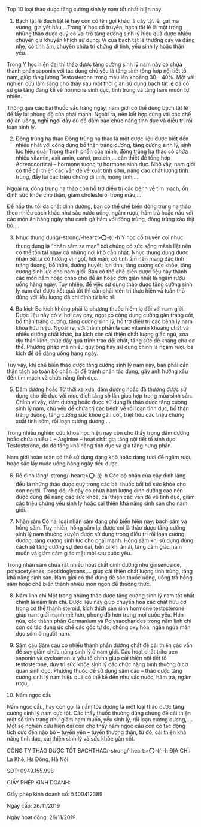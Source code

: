 Top 10 loại thảo dược tăng cường sinh lý nam tốt nhất hiện nay

1. Bạch tật lê
Bạch tật lê hay còn có tên gọi khác là cây tật lê, gai ma vương, gia yết hầu,…Trong Y học cổ truyền, bạch tật lê là một trong những thảo dược quý có vai trò tăng cường sinh lý hiệu quả được nhiều chuyên gia khuyến khích sử dụng. Vị của bạch tật lê thường cay và đắng nhẹ, có tính âm, chuyên chữa trị chứng di tinh, yếu sinh lý hoặc thận yếu.

Trong Y học hiện đại thì thảo dược tăng cường sinh lý nam này có chứa thành phần saponin với tác dụng chủ yếu là tăng sinh tổng hợp nội tiết tố nam, giúp tăng lượng Testosterone trong máu lên khoảng 30 – 40%. Một vài nghiên cứu lâm sàng cho thấy sau một thời gian sử dụng bạch tật lê đã có sự gia tăng đáng kể về hormone sinh dục, tinh trùng và tăng ham muốn tự nhiên. 

Thông qua các bài thuốc sắc hàng ngày, nam giới có thể dùng bạch tật lê để lấy lại phong độ của phái mạnh. Ngoài ra, nên kết hợp cùng với các chế độ ăn uống, nghỉ ngơi đầy đủ để đảm bảo chức năng tình dục và điều trị rối loạn sinh lý. 

2. Đông trùng hạ thảo
Đông trùng hạ thảo là một dược liệu được biết đến nhiều nhất với công dụng bổ thận tráng dương, tăng cường sinh lý, sinh lực hiệu quả. Trong thành phần của mình, đông trùng hạ thảo có chứa nhiều vitamin, axit amin, canxi, protein,… cần thiết để tổng hơp Adrenocortical – hormone tương tự hormone sinh dục. Nhờ vậy, nam giới có thể cải thiện các vấn đề về xuất tinh sớm, nâng cao chất lượng tinh trùng, đẩy lùi các triệu chứng di tinh, mộng tinh,…

Ngoài ra, đông trùng hạ thảo còn hỗ trợ điều trị các bệnh về tim mạch, ổn định sức khỏe cho thận, giảm cholesterol trong máu,…

Để hấp thu tối đa chất dinh dưỡng, bạn có thể chế biến đông trùng hạ thảo theo nhiều cách khác như sắc nước uống, ngâm rượu, hãm trà hoặc nấu với các món ăn hàng ngày như canh gà hầm với đông trùng, đông trùng xào thịt bò,…

3. Nhục thung dung/-strong/-heart:>:o:-((:-h Y học cổ truyền coi nhục thung dung là “nhân sâm sa mạc” bởi chúng có sức sống mãnh liệt nên có thể tồn tại ngay cả những nơi khô cằn nhất. Nhục thung dung được nhận xét là có hương vị ngọt, hơi mặn, có tính ấm nên mang đặc tính tráng dương, bổ thận, dưỡng huyết, ích tinh, tăng cường sức khỏe, tăng cường sinh lực cho nam giới. Bạn có thể chế biến dược liệu này thành các món hầm hoặc cháo cho dễ ăn hoặc đơn giản nhất là ngâm rượu uống hàng ngày. Tuy nhiên, để việc sử dụng thảo dược tăng cường sinh lý nam đạt được kết quả tốt thì cần phải kiên trì thực hiện và tuân thủ đúng với liều lượng đã chỉ định từ bác sĩ. 

4. Ba kích 
Ba kích không phải là phương thuốc hiếm lạ đối với nam giới. Dược liệu này có vị hơi cay cay, ngọt có công dụng cường gân tráng cốt, bổ thận tráng dương, tăng cường sinh lý, hỗ trợ điều trị các bệnh lý nam khoa hữu hiệu. Ngoài ra, với thành phần là các vitamin khoáng chất và nhiều dưỡng chất khác, ba kích còn cải thiện chất lượng giấc ngủ, xoa dịu thần kinh, thúc đẩy quá trình trao đổi chất, tăng sức đề kháng cho cơ thể. Phương pháp mà nhiều quý ông hay sử dụng chính là ngâm rượu ba kích để dễ dàng uống hàng ngày. 

Tuy vậy, khi chế biến thảo dược tăng cường sinh lý nam này, bạn phải cẩn thận tách bỏ toàn bộ phần lõi để tránh phản tác dụng, gây ảnh hưởng xấu đến tim mạch và chức năng tình dục. 

5. Dâm dương hoắc 
Từ thời xa xưa, dâm dương hoắc đã thường được sử dụng cho dê đực với mục đích tăng số lần giao hợp trong mùa sinh sản. Chính vì vậy, dâm dương hoắc được sử dụng là thảo dược tăng cường sinh lý nam, chủ yếu để chữa trị các bệnh về rối loạn tình dục, bổ thận tráng dương, tăng cường sức khỏe gân cốt, triệt tiêu các triệu chứng xuất tinh sớm, rối loạn cương dương,…

Trong nhiều nghiên cứu khoa học hiện nay còn cho thấy trong dâm dương hoắc chứa nhiều L – Arginine – hoạt chất gia tăng nội tiết tố sinh dục Testosterone, do đó tăng khả năng tình dục và gia tăng hưng phấn. 

Nam giới hoàn toàn có thể sử dụng dạng khô hoặc dạng tươi để ngâm rượu hoặc sắc lấy nước uống hàng ngày đều được. 


6. Rễ đinh lăng/-strong/-heart:>:o:-((:-h Các bộ phận của cây đinh lăng đều là những thảo dược quý trong các bài thuốc bồi bổ sức khỏe cho con người. Trong đó, rễ cây có chứa hàm lượng dinh dưỡng cao nên được dùng để nâng cao sức khỏe, cải thiện các vấn đề về tình dục, giảm các triệu chứng yếu sinh lý hoặc cải thiện khả năng sinh sản cho nam giới. 

7. Nhân sâm
Có hai loại nhân sâm đang phổ biến hiện nay: bạch sâm và hồng sâm. Tuy nhiên, hồng sâm lại được coi là thảo dược tăng cường sinh lý nam thường xuyên được sử dụng trong điều trị rối loạn cương dương, tăng cường sinh lực cho phái mạnh. Hồng sâm khi sử dụng đúng cách sẽ tăng cường sự dẻo dai, bền bỉ khi ân ái, tăng cảm giác ham muốn và giảm cảm giác mệt mỏi sau cuộc yêu.

Trong nhân sâm chứa rất nhiều hoạt chất dinh dưỡng như ginsenoside, polyacetylenes, peptidoglycans,… giúp cải thiện chất lượng tinh trùng, tăng khả năng sinh sản. Nam giới có thể dùng để sắc thuốc uống, uống trà hồng sâm hoặc chế biến thành nhiều món ngon để thưởng thức. 

8. Nấm linh chi
Một trong những thảo dược tăng cường sinh lý nam tốt nhất chính là nấm linh chi. Dược liệu này giúp chuyển hóa các chất hữu cơ trong cơ thể thành steroid, kích thích sản sinh hormone testosterone giúp nam giới mạnh mẽ hơn, phong độ hơn trong mọi cuộc yêu. Hơn nữa, các thành phần Germanium và Polysaccharides trong nấm linh chi còn có tác dụng ức chế các gốc tự do, chống oxy hóa, ngăn ngừa mãn dục sớm ở người nam.

9. Sâm cau 
Sâm cau có nhiều thành phần dưỡng chất để cải thiện các vấn đề suy giảm chức năng sinh lý ở nam giới. Các hoạt chất triterpen saponin và cycloartan là yếu tố chính giúp cải thiện nội tiết tố testosterone, duy trì sức khỏe sinh lý các chức năng bình thường ở cơ quan sinh dục. Phương thuốc để sử dụng sâm cau – thảo dược tăng cường sinh lý nam hiệu quả có thể kể đến như sắc nước, hãm trà, ngâm rượu,…

10. Nấm ngọc cẩu

Nấm ngọc cẩu, hay còn gọi là nấm tỏa dương là một loại thảo dược tăng cường sinh lý nam cực tốt. Các thầy thuốc thường dùng chúng để cải thiện một số tình trạng như giảm ham muốn, yếu sinh lý, rối loạn cương dương,…. Một số nghiên cứu hiện đại còn cho thấy nấm ngọc cẩu còn có tác động tích cực đến não bộ – tuyến yên – tuyến thượng thận, từ đó, cải thiện khả năng tình dục, cải thiện sinh lý và sức khỏe gân cốt.



CÔNG TY THẢO DƯỢC TỐT BACHTHAO/-strong/-heart:>:o:-((:-h ĐỊA CHỈ: La Khê, Hà Đông, Hà Nội

SĐT: 0949.155.998

GIẤY PHÉP KINH DOANH:

Giấy phép kinh doanh số: 5400412389

Ngày cấp: 26/11/2019

Ngày hoạt động: 26/11/2019
